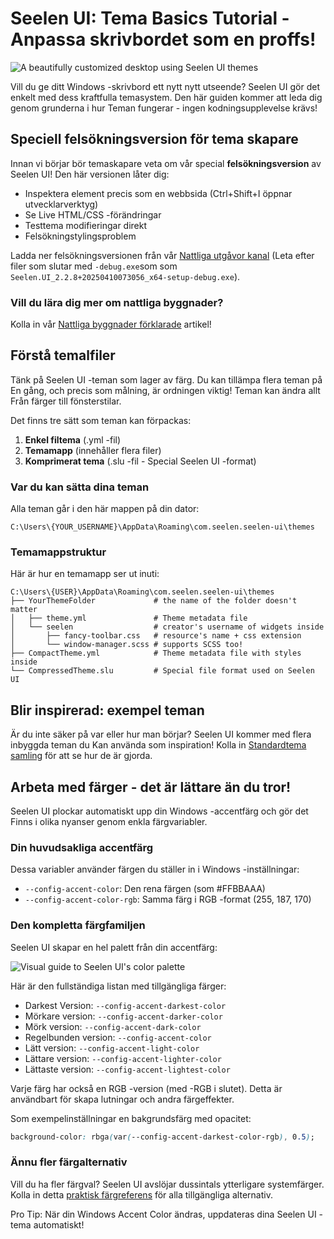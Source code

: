 # Seelen UI: Tema Basics Tutorial - Anpassa skrivbordet som en proffs!

![A beautifully customized desktop using Seelen UI themes](https://raw.githubusercontent.com/Seelen-Inc/sl-blogs/refs/heads/master/blog/seelen-ui-theme-tutorial/image.png)

Vill du ge ditt Windows -skrivbord ett nytt nytt utseende? Seelen UI gör det
enkelt med dess kraftfulla temasystem. Den här guiden kommer att leda dig genom
grunderna i hur Teman fungerar - ingen kodningsupplevelse krävs!

## Speciell felsökningsversion för tema skapare

Innan vi börjar bör temaskapare veta om vår special **felsökningsversion** av
Seelen UI! Den här versionen låter dig:

- Inspektera element precis som en webbsida (Ctrl+Shift+I öppnar
  utvecklarverktyg)
- Se Live HTML/CSS -förändringar
- Testtema modifieringar direkt
- Felsökningstylingsproblem

Ladda ner felsökningsversionen från vår
[Nattliga utgåvor kanal](https://seelen.io/apps/seelen-ui/releases/nightly)
(Leta efter filer som slutar med `-debug.exe`som som
`Seelen.UI_2.2.8+20250410073056_x64-setup-debug.exe`).

### Vill du lära dig mer om nattliga byggnader?

Kolla in vår
[Nattliga byggnader förklarade](https://seelen.io/blog/seelen-ui-nightly)
artikel!

## Förstå temalfiler

Tänk på Seelen UI -teman som lager av färg. Du kan tillämpa flera teman på En
gång, och precis som målning, är ordningen viktig! Teman kan ändra allt Från
färger till fönsterstilar.

Det finns tre sätt som teman kan förpackas:

1. **Enkel filtema** (.yml -fil)
2. **Temamapp** (innehåller flera filer)
3. **Komprimerat tema** (.slu -fil - Special Seelen UI -format)

### Var du kan sätta dina teman

Alla teman går i den här mappen på din dator:

```text
C:\Users\{YOUR_USERNAME}\AppData\Roaming\com.seelen.seelen-ui\themes
```

### Temamappstruktur

Här är hur en temamapp ser ut inuti:

```text
C:\Users\{USER}\AppData\Roaming\com.seelen.seelen-ui\themes
├── YourThemeFolder             # the name of the folder doesn't matter
│   ├── theme.yml               # Theme metadata file
│   └── seelen                  # creator's username of widgets inside
│       ├── fancy-toolbar.css   # resource's name + css extension
│       └── window-manager.scss # supports SCSS too!
├── CompactTheme.yml            # Theme metadata file with styles inside
└── CompressedTheme.slu         # Special file format used on Seelen UI
```

## Blir inspirerad: exempel teman

Är du inte säker på var eller hur man börjar? Seelen UI kommer med flera
inbyggda teman du Kan använda som inspiration! Kolla in
[Standardtema samling](https://github.com/eythaann/Seelen-UI/tree/master/static/themes)
för att se hur de är gjorda.

## Arbeta med färger - det är lättare än du tror!

Seelen UI plockar automatiskt upp din Windows -accentfärg och gör det Finns i
olika nyanser genom enkla färgvariabler.

### Din huvudsakliga accentfärg

Dessa variabler använder färgen du ställer in i Windows -inställningar:

- `--config-accent-color`: Den rena färgen (som #FFBBAAA)
- `--config-accent-color-rgb`: Samma färg i RGB -format (255, 187, 170)

### Den kompletta färgfamiljen

Seelen UI skapar en hel palett från din accentfärg:

![Visual guide to Seelen UI's color palette](https://raw.githubusercontent.com/Seelen-Inc/sl-blogs/refs/heads/master/blog/seelen-ui-theme-tutorial/colors.png)

Här är den fullständiga listan med tillgängliga färger:

- Darkest Version: `--config-accent-darkest-color`
- Mörkare version: `--config-accent-darker-color`
- Mörk version: `--config-accent-dark-color`
- Regelbunden version: `--config-accent-color`
- Lätt version: `--config-accent-light-color`
- Lättare version: `--config-accent-lighter-color`
- Lättaste version: `--config-accent-lightest-color`

Varje färg har också en RGB -version (med -RGB i slutet). Detta är användbart
för skapa lutningar och andra färgeffekter.

Som exempelinställningar en bakgrundsfärg med opacitet:

```css
background-color: rbga(var(--config-accent-darkest-color-rgb), 0.5);
```

### Ännu fler färgalternativ

Vill du ha fler färgval? Seelen UI avslöjar dussintals ytterligare systemfärger.
Kolla in detta
[praktisk färgreferens](https://gist.github.com/eythaann/cd9a3cda0206ce23a17f5ea00ec2ba06)
för alla tillgängliga alternativ.

Pro Tip: När din Windows Accent Color ändras, uppdateras dina Seelen UI -tema
automatiskt!
